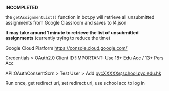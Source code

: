 **INCOMPLETED**

the `getAssignmentList()` function in bot.py will retrieve all unsubmitted assignments from Google Classroom and saves to l4.json

**It may take around 1 minute to retrieve the list of unsubmitted assignments** (currently trying to reduce the time)

Google Cloud Platform
https://console.cloud.google.com/

Credentials > OAuth2.0 Client ID
!IMPORTANT: Use 18+ Edu Acc / 13+ Pers Acc

API:OAuthConsentScrn > Test User > Add pycXXXXX@school.pyc.edu.hk

Run once, get redirect uri, set redirect uri, use school acc to log in
